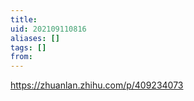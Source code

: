 ```yaml
---
title: 
uid: 202109110816
aliases: []
tags: []
from: 
---
```

https://zhuanlan.zhihu.com/p/409234073